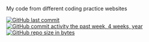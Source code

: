 My code from different coding practice websites

[![GitHub last commit](https://img.shields.io/github/last-commit/sgerodes/ProgrammingChallenges.svg)](https://github.com/sgerodes/ProgrammingChallenges) 
[![GitHub commit activity the past week, 4 weeks, year](https://img.shields.io/github/commit-activity/y/sgerodes/ProgrammingChallenges.svg)](https://github.com/sgerodes/ProgrammingChallenges)
[![GitHub repo size in bytes](https://img.shields.io/github/repo-size/sgerodes/ProgrammingChallenges.svg)](https://github.com/sgerodes/ProgrammingChallenges)